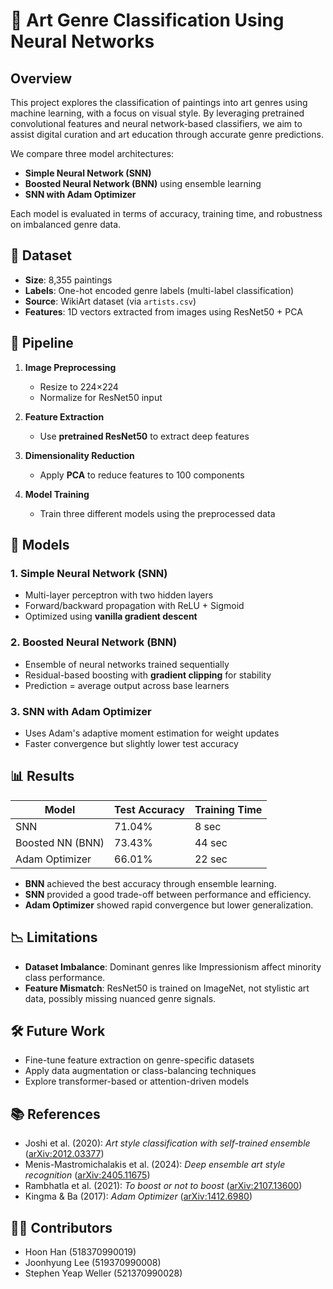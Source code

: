 # 🎨 Art Genre Classification Using Neural Networks

## Overview

This project explores the classification of paintings into art genres using machine learning, with a focus on visual style. By leveraging pretrained convolutional features and neural network-based classifiers, we aim to assist digital curation and art education through accurate genre predictions.

We compare three model architectures:

* **Simple Neural Network (SNN)**
* **Boosted Neural Network (BNN)** using ensemble learning
* **SNN with Adam Optimizer**

Each model is evaluated in terms of accuracy, training time, and robustness on imbalanced genre data.

## 📁 Dataset

* **Size**: 8,355 paintings
* **Labels**: One-hot encoded genre labels (multi-label classification)
* **Source**: WikiArt dataset (via `artists.csv`)
* **Features**: 1D vectors extracted from images using ResNet50 + PCA

## 🧪 Pipeline

1. **Image Preprocessing**

   * Resize to 224×224
   * Normalize for ResNet50 input

2. **Feature Extraction**

   * Use **pretrained ResNet50** to extract deep features

3. **Dimensionality Reduction**

   * Apply **PCA** to reduce features to 100 components

4. **Model Training**

   * Train three different models using the preprocessed data

## 🧠 Models

### 1. Simple Neural Network (SNN)

* Multi-layer perceptron with two hidden layers
* Forward/backward propagation with ReLU + Sigmoid
* Optimized using **vanilla gradient descent**

### 2. Boosted Neural Network (BNN)

* Ensemble of neural networks trained sequentially
* Residual-based boosting with **gradient clipping** for stability
* Prediction = average output across base learners

### 3. SNN with Adam Optimizer

* Uses Adam's adaptive moment estimation for weight updates
* Faster convergence but slightly lower test accuracy

## 📊 Results

| Model            | Test Accuracy | Training Time |
| ---------------- | ------------- | ------------- |
| SNN              | 71.04%        | 8 sec         |
| Boosted NN (BNN) | 73.43%        | 44 sec        |
| Adam Optimizer   | 66.01%        | 22 sec        |

* **BNN** achieved the best accuracy through ensemble learning.
* **SNN** provided a good trade-off between performance and efficiency.
* **Adam Optimizer** showed rapid convergence but lower generalization.

## 📉 Limitations

* **Dataset Imbalance**: Dominant genres like Impressionism affect minority class performance.
* **Feature Mismatch**: ResNet50 is trained on ImageNet, not stylistic art data, possibly missing nuanced genre signals.

## 🛠️ Future Work

* Fine-tune feature extraction on genre-specific datasets
* Apply data augmentation or class-balancing techniques
* Explore transformer-based or attention-driven models

## 📚 References

* Joshi et al. (2020): *Art style classification with self-trained ensemble* ([arXiv:2012.03377](https://arxiv.org/abs/2012.03377))
* Menis-Mastromichalakis et al. (2024): *Deep ensemble art style recognition* ([arXiv:2405.11675](https://arxiv.org/abs/2405.11675))
* Rambhatla et al. (2021): *To boost or not to boost* ([arXiv:2107.13600](https://arxiv.org/abs/2107.13600))
* Kingma & Ba (2017): *Adam Optimizer* ([arXiv:1412.6980](https://arxiv.org/abs/1412.6980))

## 👨‍💻 Contributors

* Hoon Han (518370990019)
* Joonhyung Lee (519370990008)
* Stephen Yeap Weller (521370990028)
